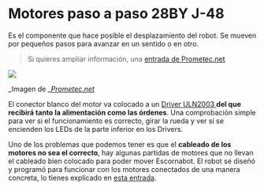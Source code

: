 # Motores paso a paso 28BY J-48

Es el componente que hace posible el desplazamiento del robot. Se mueven por pequeños pasos para avanzar en un sentido o en otro.

> Si quieres ampliar información, una [entrada de Prometec.net](https://www.prometec.net/motores-paso-a-paso/)

![](https://www.prometec.net/wp-content/uploads/2015/06/450px-Stepper_motor-300x225.jpg)

_Imagen de _[_Prometec.net_](https://www.prometec.net/)

El conector blanco del motor va colocado a un [Driver ULN2003 ](/chapter1/drivers-uln2003.md)**del que recibirá tanto la alimentación como las órdenes**. Una comprobación simple para ver si el funcionamiento es correcto, girar la rueda y ver si se encienden los LEDs de la parte inferior en los Drivers.

Uno de los problemas que podemos tener es que el **cableado de los motores no sea el correcto**, hay algunas partidas de motores que no llevan el cableado bien colocado para poder mover Escornabot. El robot se diseñó y programó para funcionar con los motores conectados de una manera concreta, lo tienes explicado en [esta entrada](https://pablorubma.cc/problemas-con-motores-mal-cableados/).

